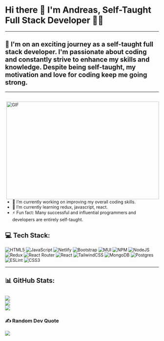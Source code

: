 # Hi there 👋 I'm Andreas, Self-Taught Full Stack Developer 👨‍💻
---
## 💫 I'm on an exciting journey as a self-taught full stack developer. I'm passionate about coding and constantly strive to enhance my skills and knowledge. Despite being self-taught, my motivation and love for coding keep me going strong.

---
<br>

<img align="right" alt="GIF" src="https://github.com/TennoAndros/TennoAndros/assets/95369156/7db85e40-0e04-45d9-a7dc-f223236a9b5a" width="500px" height="320px"/>


- 🔭 I’m currently working on improving my overall coding skills.
- 🌱 I’m currently learning redux, javascript, react.
- ⚡ Fun fact: Many successful and influential programmers and developers are entirely self-taught.


## 💻 Tech Stack:
![HTML5](https://img.shields.io/badge/html5-%23E34F26.svg?style=plastic&logo=html5&logoColor=white) ![JavaScript](https://img.shields.io/badge/javascript-%23323330.svg?style=plastic&logo=javascript&logoColor=%23F7DF1E) ![Netlify](https://img.shields.io/badge/netlify-%23000000.svg?style=plastic&logo=netlify&logoColor=#00C7B7) ![Bootstrap](https://img.shields.io/badge/bootstrap-%23563D7C.svg?style=plastic&logo=bootstrap&logoColor=white) ![MUI](https://img.shields.io/badge/MUI-%230081CB.svg?style=plastic&logo=material-ui&logoColor=white) ![NPM](https://img.shields.io/badge/NPM-%23000000.svg?style=plastic&logo=npm&logoColor=white) ![NodeJS](https://img.shields.io/badge/node.js-6DA55F?style=plastic&logo=node.js&logoColor=white) ![Redux](https://img.shields.io/badge/redux-%23593d88.svg?style=plastic&logo=redux&logoColor=white) ![React Router](https://img.shields.io/badge/React_Router-CA4245?style=plastic&logo=react-router&logoColor=white) ![React](https://img.shields.io/badge/react-%2320232a.svg?style=plastic&logo=react&logoColor=%2361DAFB) ![TailwindCSS](https://img.shields.io/badge/tailwindcss-%2338B2AC.svg?style=plastic&logo=tailwind-css&logoColor=white) ![MongoDB](https://img.shields.io/badge/MongoDB-%234ea94b.svg?style=plastic&logo=mongodb&logoColor=white) ![Postgres](https://img.shields.io/badge/postgres-%23316192.svg?style=plastic&logo=postgresql&logoColor=white) ![ESLint](https://img.shields.io/badge/ESLint-4B3263?style=plastic&logo=eslint&logoColor=white) ![CSS3](https://img.shields.io/badge/css3-%231572B6.svg?style=plastic&logo=css3&logoColor=white)

---

## 📊 GitHub Stats:
![](https://github-readme-stats.vercel.app/api?username=TennoAndros&theme=dracula&hide_border=false&include_all_commits=false&count_private=false)</br>
![](https://github-readme-streak-stats.herokuapp.com/?user=TennoAndros&theme=dracula&hide_border=false)</br>
![](https://github-readme-stats.vercel.app/api/top-langs/?username=TennoAndros&theme=dracula&hide_border=false&include_all_commits=false&count_private=false&layout=compact)
---
### ✍️ Random Dev Quote
![](https://quotes-github-readme.vercel.app/api?type=horizontal&theme=radical)
